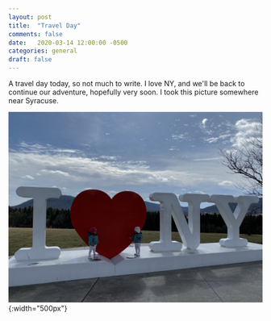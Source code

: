 ```yaml
---
layout: post
title:  "Travel Day"
comments: false
date:   2020-03-14 12:00:00 -0500
categories: general
draft: false
---
```


A travel day today, so not much to write. I love NY, and we'll be back to continue our adventure, hopefully very soon. I took this picture somewhere near Syracuse.

![Back to Toronto](/assets/img/backtotoronto.jpg){:width="500px"}